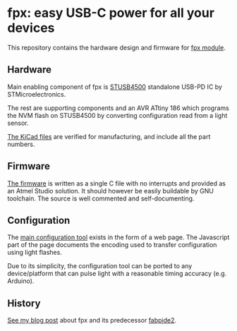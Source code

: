 # fpx: easy USB-C power for all your devices

This repository contains the hardware design and firmware for [fpx
module](https://fpx.oxplot.com).

## Hardware

Main enabling component of fpx is
[STUSB4500](https://blog.oxplot.com/usb-pd-standalone-sink-controller/)
standalone USB-PD IC by STMicroelectronics.

The rest are supporting components and an AVR ATtiny 186 which programs
the NVM flash on STUSB4500 by converting configuration read from
a light sensor.

[The KiCad files](./board) are verified for manufacturing, and include
all the part numbers.

## Firmware

[The firmware](./firmware) is written as a single C file with no
interrupts and provided as an Atmel Studio solution. It should however
be easily buildable by GNU toolchain. The source is well commented and
self-documenting.

## Configuration

The [main configuration tool](https://fpx.oxplot.com/#configure) exists
in the form of a web page. The Javascript part of the page documents the
encoding used to transfer configuration using light flashes.

Due to its simplicity, the configuration tool can be ported to any
device/platform that can pulse light with a reasonable timing accuracy
(e.g. Arduino).

## History

[See my blog post](https://blog.oxplot.com/fpx) about fpx and its
predecessor
[fabpide2](https://blog.oxplot.com/usb-pd-standalone-sink-controller/).
